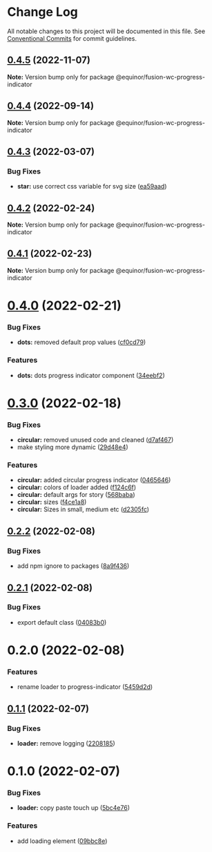 # Change Log

All notable changes to this project will be documented in this file.
See [Conventional Commits](https://conventionalcommits.org) for commit guidelines.

## [0.4.5](https://github.com/equinor/fusion-web-components/compare/@equinor/fusion-wc-progress-indicator@0.4.4...@equinor/fusion-wc-progress-indicator@0.4.5) (2022-11-07)

**Note:** Version bump only for package @equinor/fusion-wc-progress-indicator





## [0.4.4](https://github.com/equinor/fusion-web-components/compare/@equinor/fusion-wc-progress-indicator@0.4.3...@equinor/fusion-wc-progress-indicator@0.4.4) (2022-09-14)

**Note:** Version bump only for package @equinor/fusion-wc-progress-indicator





## [0.4.3](https://github.com/equinor/fusion-web-components/compare/@equinor/fusion-wc-progress-indicator@0.4.2...@equinor/fusion-wc-progress-indicator@0.4.3) (2022-03-07)


### Bug Fixes

* **star:** use correct css variable for svg size ([ea59aad](https://github.com/equinor/fusion-web-components/commit/ea59aad0946fb980b9e8ee0081a2099d8d872f3b))





## [0.4.2](https://github.com/equinor/fusion-web-components/compare/@equinor/fusion-wc-progress-indicator@0.4.1...@equinor/fusion-wc-progress-indicator@0.4.2) (2022-02-24)

**Note:** Version bump only for package @equinor/fusion-wc-progress-indicator





## [0.4.1](https://github.com/equinor/fusion-web-components/compare/@equinor/fusion-wc-progress-indicator@0.4.0...@equinor/fusion-wc-progress-indicator@0.4.1) (2022-02-23)

**Note:** Version bump only for package @equinor/fusion-wc-progress-indicator





# [0.4.0](https://github.com/equinor/fusion-web-components/compare/@equinor/fusion-wc-progress-indicator@0.3.0...@equinor/fusion-wc-progress-indicator@0.4.0) (2022-02-21)


### Bug Fixes

* **dots:** removed default prop values ([cf0cd79](https://github.com/equinor/fusion-web-components/commit/cf0cd7954ad9e843608dd23991daac58c5dfb69a))


### Features

* **dots:** dots progress indicator component ([34eebf2](https://github.com/equinor/fusion-web-components/commit/34eebf2e1b2f0a2379b38037ff594dbf61280ecd))





# [0.3.0](https://github.com/equinor/fusion-web-components/compare/@equinor/fusion-wc-progress-indicator@0.2.2...@equinor/fusion-wc-progress-indicator@0.3.0) (2022-02-18)


### Bug Fixes

* **circular:** removed unused code and cleaned ([d7af467](https://github.com/equinor/fusion-web-components/commit/d7af46786e4fec0a1017ba2c55e1fc910f60eed7))
* make styling more dynamic ([29d48e4](https://github.com/equinor/fusion-web-components/commit/29d48e4bf41219111415f2da762baf67abb5707d))


### Features

* **circular:** added circular progress indicator ([0465646](https://github.com/equinor/fusion-web-components/commit/0465646c412429c7be42819fbcaaefb68548e9e1))
* **circular:** colors of loader added ([f124c6f](https://github.com/equinor/fusion-web-components/commit/f124c6fef580b5b026e47243c961dfb928cb93ff))
* **circular:** default args for story ([568baba](https://github.com/equinor/fusion-web-components/commit/568babac61959a342c95ff46c14a3b8f504eb7cd))
* **circular:** sizes ([f4ce1a8](https://github.com/equinor/fusion-web-components/commit/f4ce1a84f52f9d4990b1db64a14812b6c6532121))
* **circular:** Sizes in small, medium etc ([d2305fc](https://github.com/equinor/fusion-web-components/commit/d2305fc525c609c9947cfdcc01518c8b217e5a2d))





## [0.2.2](https://github.com/equinor/fusion-web-components/compare/@equinor/fusion-wc-progress-indicator@0.2.1...@equinor/fusion-wc-progress-indicator@0.2.2) (2022-02-08)


### Bug Fixes

* add npm ignore to packages ([8a9f436](https://github.com/equinor/fusion-web-components/commit/8a9f436f4d38c0fec431d9388ce3098853f8babc))





## [0.2.1](https://github.com/equinor/fusion-web-components/compare/@equinor/fusion-wc-progress-indicator@0.2.0...@equinor/fusion-wc-progress-indicator@0.2.1) (2022-02-08)


### Bug Fixes

* export default class ([04083b0](https://github.com/equinor/fusion-web-components/commit/04083b06c0475de2a9d7ef8cf8b0f50be8fe42d4))





# 0.2.0 (2022-02-08)


### Features

* rename loader to progress-indicator ([5459d2d](https://github.com/equinor/fusion-web-components/commit/5459d2d6f890447f7d741b17fcdd6604ff8c6ff5))





## [0.1.1](https://github.com/equinor/fusion-web-components/compare/@equinor/fusion-wc-loader@0.1.0...@equinor/fusion-wc-loader@0.1.1) (2022-02-07)


### Bug Fixes

* **loader:** remove logging ([2208185](https://github.com/equinor/fusion-web-components/commit/22081856e05d34cce57ee54963bd125cf7fa6a73))





# 0.1.0 (2022-02-07)


### Bug Fixes

* **loader:** copy paste  touch up ([5bc4e76](https://github.com/equinor/fusion-web-components/commit/5bc4e76d1475b4e18bb84c4487ada806b3d3333b))


### Features

* add loading element ([09bbc8e](https://github.com/equinor/fusion-web-components/commit/09bbc8ead8a0b0d1573e78d1ff5f21d363aa5db7))
